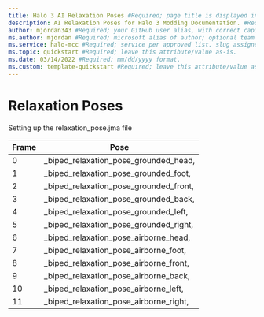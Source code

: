 ```yaml
---
title: Halo 3 AI Relaxation Poses #Required; page title is displayed in search results. Include the brand.
description: AI Relaxation Poses for Halo 3 Modding Documentation. #Required; article description that is displayed in search results. 
author: mjordan343 #Required; your GitHub user alias, with correct capitalization.
ms.author: mjordan #Required; microsoft alias of author; optional team alias.
ms.service: halo-mcc #Required; service per approved list. slug assigned by ACOM.
ms.topic: quickstart #Required; leave this attribute/value as-is.
ms.date: 03/14/2022 #Required; mm/dd/yyyy format.
ms.custom: template-quickstart #Required; leave this attribute/value as-is.
---
```


# Relaxation Poses

Setting up the relaxation_pose.jma file

|**Frame**|**Pose**|
|--|--|
|0|_biped_relaxation_pose_grounded_head,|
|1|_biped_relaxation_pose_grounded_foot,|
|2|_biped_relaxation_pose_grounded_front,|
|3|_biped_relaxation_pose_grounded_back,|
|4|_biped_relaxation_pose_grounded_left,|
|5|_biped_relaxation_pose_grounded_right,|
|6|_biped_relaxation_pose_airborne_head,|
|7|_biped_relaxation_pose_airborne_foot,|
|8|_biped_relaxation_pose_airborne_front,|
|9|_biped_relaxation_pose_airborne_back,|
|10|_biped_relaxation_pose_airborne_left,|
|11|_biped_relaxation_pose_airborne_right,|
